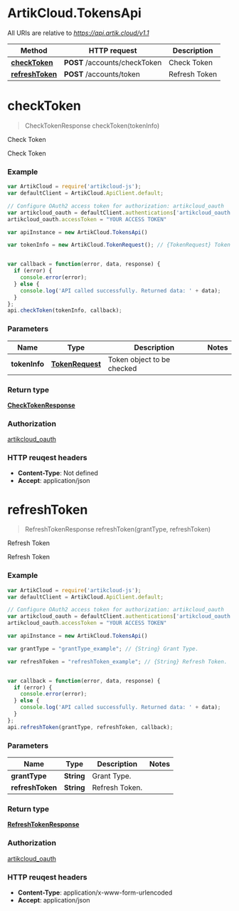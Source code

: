 # ArtikCloud.TokensApi

All URIs are relative to *https://api.artik.cloud/v1.1*

Method | HTTP request | Description
------------- | ------------- | -------------
[**checkToken**](TokensApi.md#checkToken) | **POST** /accounts/checkToken | Check Token
[**refreshToken**](TokensApi.md#refreshToken) | **POST** /accounts/token | Refresh Token


<a name="checkToken"></a>
# **checkToken**
> CheckTokenResponse checkToken(tokenInfo)

Check Token

Check Token

### Example
```javascript
var ArtikCloud = require('artikcloud-js');
var defaultClient = ArtikCloud.ApiClient.default;

// Configure OAuth2 access token for authorization: artikcloud_oauth
var artikcloud_oauth = defaultClient.authentications['artikcloud_oauth'];
artikcloud_oauth.accessToken = "YOUR ACCESS TOKEN"

var apiInstance = new ArtikCloud.TokensApi()

var tokenInfo = new ArtikCloud.TokenRequest(); // {TokenRequest} Token object to be checked


var callback = function(error, data, response) {
  if (error) {
    console.error(error);
  } else {
    console.log('API called successfully. Returned data: ' + data);
  }
};
api.checkToken(tokenInfo, callback);
```

### Parameters

Name | Type | Description  | Notes
------------- | ------------- | ------------- | -------------
 **tokenInfo** | [**TokenRequest**](TokenRequest.md)| Token object to be checked | 

### Return type

[**CheckTokenResponse**](CheckTokenResponse.md)

### Authorization

[artikcloud_oauth](../README.md#artikcloud_oauth)

### HTTP reuqest headers

 - **Content-Type**: Not defined
 - **Accept**: application/json

<a name="refreshToken"></a>
# **refreshToken**
> RefreshTokenResponse refreshToken(grantType, refreshToken)

Refresh Token

Refresh Token

### Example
```javascript
var ArtikCloud = require('artikcloud-js');
var defaultClient = ArtikCloud.ApiClient.default;

// Configure OAuth2 access token for authorization: artikcloud_oauth
var artikcloud_oauth = defaultClient.authentications['artikcloud_oauth'];
artikcloud_oauth.accessToken = "YOUR ACCESS TOKEN"

var apiInstance = new ArtikCloud.TokensApi()

var grantType = "grantType_example"; // {String} Grant Type.

var refreshToken = "refreshToken_example"; // {String} Refresh Token.


var callback = function(error, data, response) {
  if (error) {
    console.error(error);
  } else {
    console.log('API called successfully. Returned data: ' + data);
  }
};
api.refreshToken(grantType, refreshToken, callback);
```

### Parameters

Name | Type | Description  | Notes
------------- | ------------- | ------------- | -------------
 **grantType** | **String**| Grant Type. | 
 **refreshToken** | **String**| Refresh Token. | 

### Return type

[**RefreshTokenResponse**](RefreshTokenResponse.md)

### Authorization

[artikcloud_oauth](../README.md#artikcloud_oauth)

### HTTP reuqest headers

 - **Content-Type**: application/x-www-form-urlencoded
 - **Accept**: application/json

